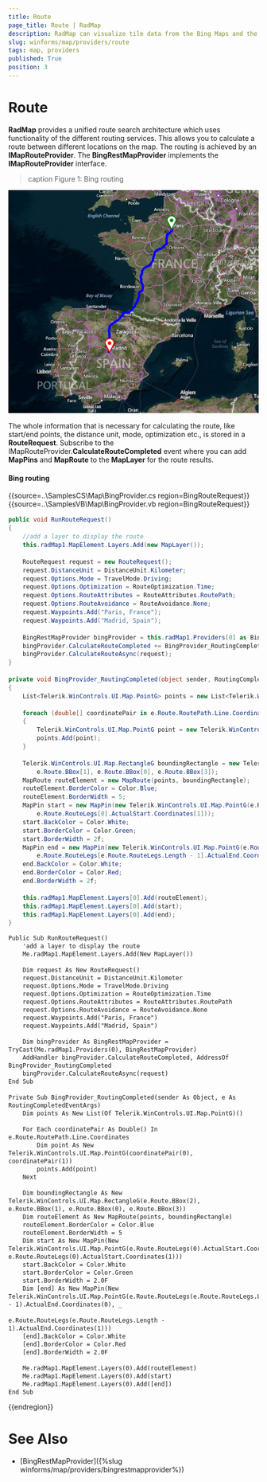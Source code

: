 ```yaml
---
title: Route
page_title: Route | RadMap
description: RadMap can visualize tile data from the Bing Maps and the OpenStreetMaps REST services as well as from the local file system.
slug: winforms/map/providers/route
tags: map, providers
published: True
position: 3 
---
```


# Route

__RadMap__ provides a unified route search architecture which uses functionality of the different routing services. This allows you to calculate a route between different locations on the map. The routing is achieved by an __IMapRouteProvider__. The __BingRestMapProvider__ implements the __IMapRouteProvider__ interface.

>caption Figure 1: Bing routing

![map-providers-bingmaps-route 001](images/map-providers-bingmaps-route001.png)

The whole information that is necessary for calculating the route, like start/end points, the distance unit, mode, optimization etc., is stored in a __RouteRequest__. Subscribe to the IMapRouteProvider.__CalculateRouteCompleted__ event where you can add __MapPins__ and __MapRoute__ to the __MapLayer__ for the route results.

#### Bing routing

{{source=..\SamplesCS\Map\BingProvider.cs region=BingRouteRequest}} 
{{source=..\SamplesVB\Map\BingProvider.vb region=BingRouteRequest}}

````C#
public void RunRouteRequest()
{
    //add a layer to display the route
    this.radMap1.MapElement.Layers.Add(new MapLayer());

    RouteRequest request = new RouteRequest();
    request.DistanceUnit = DistanceUnit.Kilometer;
    request.Options.Mode = TravelMode.Driving;
    request.Options.Optimization = RouteOptimization.Time;
    request.Options.RouteAttributes = RouteAttributes.RoutePath;
    request.Options.RouteAvoidance = RouteAvoidance.None;
    request.Waypoints.Add("Paris, France");
    request.Waypoints.Add("Madrid, Spain");

    BingRestMapProvider bingProvider = this.radMap1.Providers[0] as BingRestMapProvider;
    bingProvider.CalculateRouteCompleted += BingProvider_RoutingCompleted;
    bingProvider.CalculateRouteAsync(request);
}

private void BingProvider_RoutingCompleted(object sender, RoutingCompletedEventArgs e)
{
    List<Telerik.WinControls.UI.Map.PointG> points = new List<Telerik.WinControls.UI.Map.PointG>();

    foreach (double[] coordinatePair in e.Route.RoutePath.Line.Coordinates)
    {
        Telerik.WinControls.UI.Map.PointG point = new Telerik.WinControls.UI.Map.PointG(coordinatePair[0], coordinatePair[1]);
        points.Add(point);
    }

    Telerik.WinControls.UI.Map.RectangleG boundingRectangle = new Telerik.WinControls.UI.Map.RectangleG(e.Route.BBox[2], 
        e.Route.BBox[1], e.Route.BBox[0], e.Route.BBox[3]);
    MapRoute routeElement = new MapRoute(points, boundingRectangle);
    routeElement.BorderColor = Color.Blue;
    routeElement.BorderWidth = 5;
    MapPin start = new MapPin(new Telerik.WinControls.UI.Map.PointG(e.Route.RouteLegs[0].ActualStart.Coordinates[0], 
        e.Route.RouteLegs[0].ActualStart.Coordinates[1]));
    start.BackColor = Color.White;
    start.BorderColor = Color.Green;
    start.BorderWidth = 2f;
    MapPin end = new MapPin(new Telerik.WinControls.UI.Map.PointG(e.Route.RouteLegs[e.Route.RouteLegs.Length - 1].ActualEnd.Coordinates[0],
        e.Route.RouteLegs[e.Route.RouteLegs.Length - 1].ActualEnd.Coordinates[1]));
    end.BackColor = Color.White;
    end.BorderColor = Color.Red;
    end.BorderWidth = 2f;

    this.radMap1.MapElement.Layers[0].Add(routeElement);
    this.radMap1.MapElement.Layers[0].Add(start);
    this.radMap1.MapElement.Layers[0].Add(end);
}

````
````VB.NET
Public Sub RunRouteRequest()
    'add a layer to display the route
    Me.radMap1.MapElement.Layers.Add(New MapLayer())

    Dim request As New RouteRequest()
    request.DistanceUnit = DistanceUnit.Kilometer
    request.Options.Mode = TravelMode.Driving
    request.Options.Optimization = RouteOptimization.Time
    request.Options.RouteAttributes = RouteAttributes.RoutePath
    request.Options.RouteAvoidance = RouteAvoidance.None
    request.Waypoints.Add("Paris, France")
    request.Waypoints.Add("Madrid, Spain")

    Dim bingProvider As BingRestMapProvider = TryCast(Me.radMap1.Providers(0), BingRestMapProvider)
    AddHandler bingProvider.CalculateRouteCompleted, AddressOf BingProvider_RoutingCompleted
    bingProvider.CalculateRouteAsync(request)
End Sub

Private Sub BingProvider_RoutingCompleted(sender As Object, e As RoutingCompletedEventArgs)
    Dim points As New List(Of Telerik.WinControls.UI.Map.PointG)()

    For Each coordinatePair As Double() In e.Route.RoutePath.Line.Coordinates
        Dim point As New Telerik.WinControls.UI.Map.PointG(coordinatePair(0), coordinatePair(1))
        points.Add(point)
    Next

    Dim boundingRectangle As New Telerik.WinControls.UI.Map.RectangleG(e.Route.BBox(2), e.Route.BBox(1), e.Route.BBox(0), e.Route.BBox(3))
    Dim routeElement As New MapRoute(points, boundingRectangle)
    routeElement.BorderColor = Color.Blue
    routeElement.BorderWidth = 5
    Dim start As New MapPin(New Telerik.WinControls.UI.Map.PointG(e.Route.RouteLegs(0).ActualStart.Coordinates(0), e.Route.RouteLegs(0).ActualStart.Coordinates(1)))
    start.BackColor = Color.White
    start.BorderColor = Color.Green
    start.BorderWidth = 2.0F
    Dim [end] As New MapPin(New Telerik.WinControls.UI.Map.PointG(e.Route.RouteLegs(e.Route.RouteLegs.Length - 1).ActualEnd.Coordinates(0), _
                                                                  e.Route.RouteLegs(e.Route.RouteLegs.Length - 1).ActualEnd.Coordinates(1)))
    [end].BackColor = Color.White
    [end].BorderColor = Color.Red
    [end].BorderWidth = 2.0F

    Me.radMap1.MapElement.Layers(0).Add(routeElement)
    Me.radMap1.MapElement.Layers(0).Add(start)
    Me.radMap1.MapElement.Layers(0).Add([end])
End Sub

````

{{endregion}} 

# See Also
* [BingRestMapProvider]({%slug winforms/map/providers/bingrestmapprovider%})